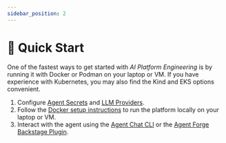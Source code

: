 ```yaml
---
sidebar_position: 2
---
```


# 🚀 Quick Start

One of the fastest ways to get started with *AI Platform Engineering* is by running it with Docker or Podman on your laptop or VM. If you have experience with Kubernetes, you may also find the Kind and EKS options convenient.

1. Configure [Agent Secrets](docker-compose/configure-agent-secrets.md) and [LLM Providers](docker-compose/configure-llms.md).
2. Follow the [Docker setup instructions](docker-compose/setup.md) to run the platform locally on your laptop or VM.
3. Interact with the agent using the [Agent Chat CLI](user-interfaces.md#agent-chat-cli) or the [Agent Forge Backstage Plugin](user-interfaces.md#agent-forge-backstage-plugin).